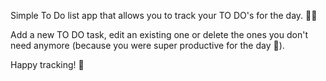 Simple To Do list app that allows you to track your TO DO's for the day. 📌🎯

Add a new TO DO task, edit an existing one or delete the ones you don't need anymore (because you were super productive for the day 🎉). 

Happy tracking! 🚀
